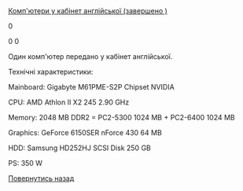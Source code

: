 ## 
[Комп&#39;ютери у кабінет англійської (завершено )](/info/for-grads/компютери-у-кабінет-англійської/)

0

0
0

Один комп'ютер передано у кабінет англійської.

Технічні характеристики:

Mainboard: Gigabyte M61PME-S2P Chipset NVIDIA

CPU: AMD Athlon II X2 245 2.90 GHz

Memory: 2048 MB DDR2 = PC2-5300 1024 MB + PC2-6400 1024 MB

Graphics: GeForce 6150SER nForce 430 64 MB

HDD: Samsung HD252HJ SCSI Disk 250 GB

PS: 350 W

<!-- <form action="/%D0%B4%D0%BB%D1%8F-%D0%B2%D0%B8%D0%BF%D1%83%D1%81%D0%BA%D0%BD%D0%B8%D0%BA%D1%96%D0%B2/%D0%BA%D0%BE%D0%BC%D0%BF%D1%8E%D1%82%D0%B5%D1%80%D0%B8-%D1%83-%D0%BA%D0%B0%D0%B1%D1%96%D0%BD%D0%B5%D1%82-%D0%B0%D0%BD%D0%B3%D0%BB%D1%96%D0%B9%D1%81%D1%8C%D0%BA%D0%BE%D1%97" class="donateform" enctype="multipart/form-data" method="post"><input id="Email" name="Email" placeholder="email@domain.com" type="email" value="" /><input id="Name" name="Name" placeholder="Вася Пупкін" type="text" value="" /><input type="number" id="Amount" name="Amount" placeholder="100 UAH" />
<input type="hidden" id="ProjectId" name="ProjectId" value="1188" />
<input type="hidden" id="Subscribe" name="Subscribe" value="fasle" />
<input type="submit" value="Зробити внесок" />
<input name='ufprt' type='hidden' value='AC21FF4E13F78DC73F7583F28467F1BF9D5BC08F85F237E659BA7702B14177DF06D7286E06B087531FDE8F7D3F80476AF71AFB85108163C0396AD30698979838A6CDCC2A443423033D9DED968E4C9A6BAC47EDF0EF08235800BC854C4697398627549E45615EE0BF089819EB4326FBF1192F1C7F542384FE46FE8E859FC03EB1CD27294D66FF466D3AB6351775159647' /></form> -->

[Повернутись назад](/info/for-grads/)
